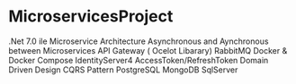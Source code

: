 # MicroservicesProject
.Net 7.0 ile Microservice Architecture
Asynchronous and Aynchronous between Microservices
API Gateway ( Ocelot Libarary)
RabbitMQ
Docker & Docker Compose
IdentityServer4
AccessToken/RefreshToken
Domain Driven Design
CQRS Pattern
PostgreSQL
MongoDB
SqlServer
